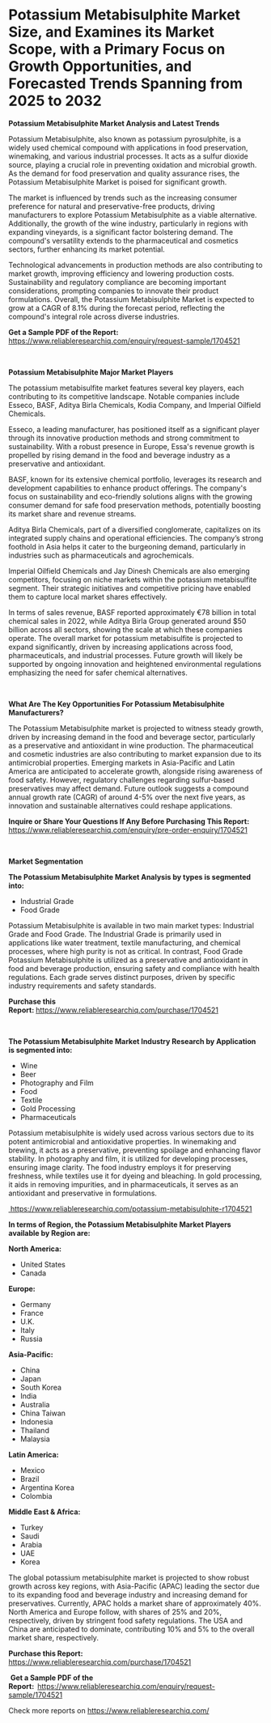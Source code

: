 <p><h1>Potassium Metabisulphite Market Size, and Examines its Market Scope, with a Primary Focus on Growth Opportunities, and Forecasted Trends Spanning from 2025 to 2032</h1></p><p><strong>Potassium Metabisulphite Market Analysis and Latest Trends</strong></p>
<p><p>Potassium Metabisulphite, also known as potassium pyrosulphite, is a widely used chemical compound with applications in food preservation, winemaking, and various industrial processes. It acts as a sulfur dioxide source, playing a crucial role in preventing oxidation and microbial growth. As the demand for food preservation and quality assurance rises, the Potassium Metabisulphite Market is poised for significant growth.</p><p>The market is influenced by trends such as the increasing consumer preference for natural and preservative-free products, driving manufacturers to explore Potassium Metabisulphite as a viable alternative. Additionally, the growth of the wine industry, particularly in regions with expanding vineyards, is a significant factor bolstering demand. The compound's versatility extends to the pharmaceutical and cosmetics sectors, further enhancing its market potential.</p><p>Technological advancements in production methods are also contributing to market growth, improving efficiency and lowering production costs. Sustainability and regulatory compliance are becoming important considerations, prompting companies to innovate their product formulations. Overall, the Potassium Metabisulphite Market is expected to grow at a CAGR of 8.1% during the forecast period, reflecting the compound's integral role across diverse industries.</p></p>
<p><strong>Get a Sample PDF of the Report:&nbsp;</strong> <a href="https://www.reliableresearchiq.com/enquiry/request-sample/1704521?utm_campaign=3282&utm_medium=2&utm_source=Github&utm_content=ia&utm_term=27032025&utm_id=potassium-metabisulphite">https://www.reliableresearchiq.com/enquiry/request-sample/1704521</a></p>
<p>&nbsp;</p>
<p><strong>Potassium Metabisulphite Major Market Players</strong></p>
<p><p>The potassium metabisulfite market features several key players, each contributing to its competitive landscape. Notable companies include Esseco, BASF, Aditya Birla Chemicals, Kodia Company, and Imperial Oilfield Chemicals. </p><p>Esseco, a leading manufacturer, has positioned itself as a significant player through its innovative production methods and strong commitment to sustainability. With a robust presence in Europe, Essa's revenue growth is propelled by rising demand in the food and beverage industry as a preservative and antioxidant.</p><p>BASF, known for its extensive chemical portfolio, leverages its research and development capabilities to enhance product offerings. The company's focus on sustainability and eco-friendly solutions aligns with the growing consumer demand for safe food preservation methods, potentially boosting its market share and revenue streams.</p><p>Aditya Birla Chemicals, part of a diversified conglomerate, capitalizes on its integrated supply chains and operational efficiencies. The company’s strong foothold in Asia helps it cater to the burgeoning demand, particularly in industries such as pharmaceuticals and agrochemicals.</p><p>Imperial Oilfield Chemicals and Jay Dinesh Chemicals are also emerging competitors, focusing on niche markets within the potassium metabisulfite segment. Their strategic initiatives and competitive pricing have enabled them to capture local market shares effectively.</p><p>In terms of sales revenue, BASF reported approximately €78 billion in total chemical sales in 2022, while Aditya Birla Group generated around $50 billion across all sectors, showing the scale at which these companies operate. The overall market for potassium metabisulfite is projected to expand significantly, driven by increasing applications across food, pharmaceuticals, and industrial processes. Future growth will likely be supported by ongoing innovation and heightened environmental regulations emphasizing the need for safer chemical alternatives.</p></p>
<p>&nbsp;</p>
<p><strong>What Are The Key Opportunities For Potassium Metabisulphite Manufacturers?</strong></p>
<p><p>The Potassium Metabisulphite market is projected to witness steady growth, driven by increasing demand in the food and beverage sector, particularly as a preservative and antioxidant in wine production. The pharmaceutical and cosmetic industries are also contributing to market expansion due to its antimicrobial properties. Emerging markets in Asia-Pacific and Latin America are anticipated to accelerate growth, alongside rising awareness of food safety. However, regulatory challenges regarding sulfur-based preservatives may affect demand. Future outlook suggests a compound annual growth rate (CAGR) of around 4-5% over the next five years, as innovation and sustainable alternatives could reshape applications.</p></p>
<p><strong>Inquire or Share Your Questions If Any Before Purchasing This Report:</strong> <a href="https://www.reliableresearchiq.com/enquiry/pre-order-enquiry/1704521?utm_campaign=3282&utm_medium=2&utm_source=Github&utm_content=ia&utm_term=27032025&utm_id=potassium-metabisulphite">https://www.reliableresearchiq.com/enquiry/pre-order-enquiry/1704521</a></p>
<p>&nbsp;</p>
<p><strong>Market Segmentation</strong></p>
<p><strong>The Potassium Metabisulphite Market Analysis by types is segmented into:</strong></p>
<p><ul><li>Industrial Grade</li><li>Food Grade</li></ul></p>
<p><p>Potassium Metabisulphite is available in two main market types: Industrial Grade and Food Grade. The Industrial Grade is primarily used in applications like water treatment, textile manufacturing, and chemical processes, where high purity is not as critical. In contrast, Food Grade Potassium Metabisulphite is utilized as a preservative and antioxidant in food and beverage production, ensuring safety and compliance with health regulations. Each grade serves distinct purposes, driven by specific industry requirements and safety standards.</p></p>
<p><strong>Purchase this Report:&nbsp;</strong><a href="https://www.reliableresearchiq.com/purchase/1704521?utm_campaign=3282&utm_medium=2&utm_source=Github&utm_content=ia&utm_term=27032025&utm_id=potassium-metabisulphite">https://www.reliableresearchiq.com/purchase/1704521</a></p>
<p>&nbsp;</p>
<p><strong>The Potassium Metabisulphite Market Industry Research by Application is segmented into:</strong></p>
<p><ul><li>Wine</li><li>Beer</li><li>Photography and Film</li><li>Food</li><li>Textile</li><li>Gold Processing</li><li>Pharmaceuticals</li></ul></p>
<p><p>Potassium metabisulphite is widely used across various sectors due to its potent antimicrobial and antioxidative properties. In winemaking and brewing, it acts as a preservative, preventing spoilage and enhancing flavor stability. In photography and film, it is utilized for developing processes, ensuring image clarity. The food industry employs it for preserving freshness, while textiles use it for dyeing and bleaching. In gold processing, it aids in removing impurities, and in pharmaceuticals, it serves as an antioxidant and preservative in formulations.</p></p>
<p><a href="https://www.reliableresearchiq.com/potassium-metabisulphite-r1704521?utm_campaign=3282&utm_medium=2&utm_source=Github&utm_content=ia&utm_term=27032025&utm_id=potassium-metabisulphite">&nbsp;https://www.reliableresearchiq.com/potassium-metabisulphite-r1704521</a></p>
<p><strong>In terms of Region, the Potassium Metabisulphite Market Players available by Region are:</strong></p>
<p>
    <p> <strong> North America: </strong>
        <ul>
            <li>United States</li>
            <li>Canada</li>
        </ul>
        </p> 
    <p> <strong> Europe: </strong>
        <ul>
            <li>Germany</li>
            <li>France</li>
            <li>U.K.</li>
            <li>Italy</li>
            <li>Russia</li>
        </ul>
        </p> 
    <p> <strong> Asia-Pacific: </strong>
        <ul>
            <li>China</li>
            <li>Japan</li>
            <li>South Korea</li>
            <li>India</li>
            <li>Australia</li>
            <li>China Taiwan</li>
            <li>Indonesia</li>
            <li>Thailand</li>
            <li>Malaysia</li>
        </ul>
        </p> 
    <p> <strong> Latin America: </strong>
        <ul>
            <li>Mexico</li>
            <li>Brazil</li>
            <li>Argentina Korea</li>
            <li>Colombia</li>
        </ul>
        </p> 
    <p> <strong> Middle East & Africa: </strong>
        <ul>
            <li>Turkey</li>
            <li>Saudi</li>
            <li>Arabia</li>
            <li>UAE</li>
            <li>Korea</li>
        </ul>
    </p>
    </p>
<p><p>The global potassium metabisulphite market is projected to show robust growth across key regions, with Asia-Pacific (APAC) leading the sector due to its expanding food and beverage industry and increasing demand for preservatives. Currently, APAC holds a market share of approximately 40%. North America and Europe follow, with shares of 25% and 20%, respectively, driven by stringent food safety regulations. The USA and China are anticipated to dominate, contributing 10% and 5% to the overall market share, respectively.</p></p>
<p><strong>Purchase this Report: </strong><a href="https://www.reliableresearchiq.com/purchase/1704521?utm_campaign=3282&utm_medium=2&utm_source=Github&utm_content=ia&utm_term=27032025&utm_id=potassium-metabisulphite">https://www.reliableresearchiq.com/purchase/1704521</a></p>
<p>&nbsp;<strong>Get a Sample PDF of the Report:&nbsp;&nbsp;</strong><a href="https://www.reliableresearchiq.com/enquiry/request-sample/1704521?utm_campaign=3282&utm_medium=2&utm_source=Github&utm_content=ia&utm_term=27032025&utm_id=potassium-metabisulphite">https://www.reliableresearchiq.com/enquiry/request-sample/1704521</a></p>
<p><strong></strong></p>
<p>Check more reports on <a href="https://www.reliableresearchiq.com/?utm_campaign=3282&utm_medium=2&utm_source=Github&utm_content=ia&utm_term=27032025&utm_id=potassium-metabisulphite">https://www.reliableresearchiq.com/</a></p>